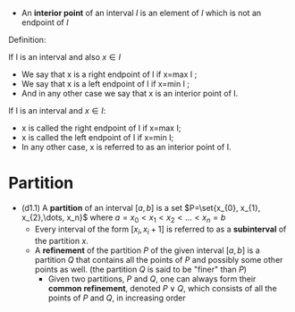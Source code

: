 
- An **interior point** of an interval $I$ is an element of $I$ which is not an endpoint of $I$


Definition:

If I is an interval and also $x\in I$
- We say that x is a right endpoint of I if x=max I ; 
- We say that x is a left endpoint of I if x=min I ; 
- And in any other case we say that x is an interior point of I.

If I is an interval and $x\in I$:
- x is called the right endpoint of I if x=max I;
- x is called the left endpoint of I if x=min I;
- In any other case, x is referred to as an interior point of I.

# Partition

- (d1.1) A **partition** of an interval $[a,b]$ is a set $P=\set{x_{0}, x_{1}, x_{2},\dots, x_n}$ where $a=x_{0} < x_{1} < x_{2} < \dots < x_{n}=b$
	- Every interval of the form $[x_{i}, x_{i} + 1]$ is referred to as a **subinterval** of the partition $x$.
	- A **refinement** of the partition $P$ of the given interval $[a, b]$ is a partition $Q$ that contains all the points of $P$ and possibly some other points as well. (the partition $Q$ is said to be "finer" than $P$)
		- Given two partitions, $P$ and $Q$, one can always form their **common refinement**, denoted $P∨Q$, which consists of all the points of $P$ and $Q$, in increasing order
